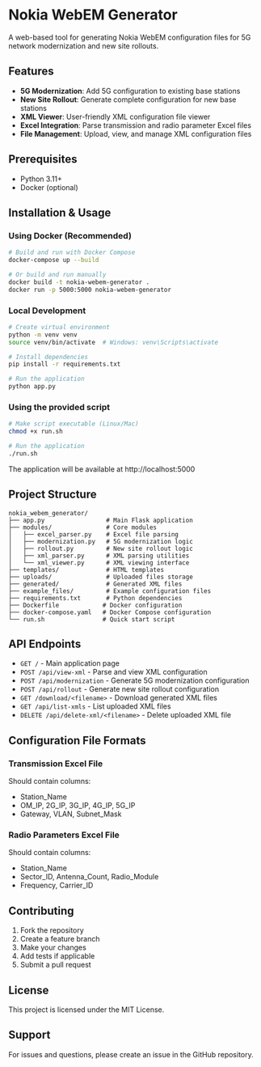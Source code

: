 # Nokia WebEM Generator

A web-based tool for generating Nokia WebEM configuration files for 5G network modernization and new site rollouts.

## Features

- **5G Modernization**: Add 5G configuration to existing base stations
- **New Site Rollout**: Generate complete configuration for new base stations
- **XML Viewer**: User-friendly XML configuration file viewer
- **Excel Integration**: Parse transmission and radio parameter Excel files
- **File Management**: Upload, view, and manage XML configuration files

## Prerequisites

- Python 3.11+
- Docker (optional)

## Installation & Usage

### Using Docker (Recommended)

```bash
# Build and run with Docker Compose
docker-compose up --build

# Or build and run manually
docker build -t nokia-webem-generator .
docker run -p 5000:5000 nokia-webem-generator
```

### Local Development

```bash
# Create virtual environment
python -m venv venv
source venv/bin/activate  # Windows: venv\Scripts\activate

# Install dependencies
pip install -r requirements.txt

# Run the application
python app.py
```

### Using the provided script

```bash
# Make script executable (Linux/Mac)
chmod +x run.sh

# Run the application
./run.sh
```

The application will be available at http://localhost:5000

## Project Structure

```
nokia_webem_generator/
├── app.py                 # Main Flask application
├── modules/               # Core modules
│   ├── excel_parser.py    # Excel file parsing
│   ├── modernization.py   # 5G modernization logic
│   ├── rollout.py         # New site rollout logic
│   ├── xml_parser.py      # XML parsing utilities
│   └── xml_viewer.py      # XML viewing interface
├── templates/             # HTML templates
├── uploads/               # Uploaded files storage
├── generated/             # Generated XML files
├── example_files/         # Example configuration files
├── requirements.txt       # Python dependencies
├── Dockerfile            # Docker configuration
├── docker-compose.yaml   # Docker Compose configuration
└── run.sh                # Quick start script
```

## API Endpoints

- `GET /` - Main application page
- `POST /api/view-xml` - Parse and view XML configuration
- `POST /api/modernization` - Generate 5G modernization configuration
- `POST /api/rollout` - Generate new site rollout configuration
- `GET /download/<filename>` - Download generated XML files
- `GET /api/list-xmls` - List uploaded XML files
- `DELETE /api/delete-xml/<filename>` - Delete uploaded XML file

## Configuration File Formats

### Transmission Excel File
Should contain columns:
- Station_Name
- OM_IP, 2G_IP, 3G_IP, 4G_IP, 5G_IP
- Gateway, VLAN, Subnet_Mask

### Radio Parameters Excel File
Should contain columns:
- Station_Name
- Sector_ID, Antenna_Count, Radio_Module
- Frequency, Carrier_ID

## Contributing

1. Fork the repository
2. Create a feature branch
3. Make your changes
4. Add tests if applicable
5. Submit a pull request

## License

This project is licensed under the MIT License.

## Support

For issues and questions, please create an issue in the GitHub repository.

